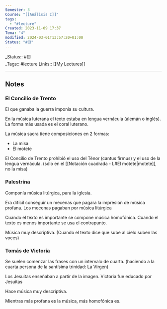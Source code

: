 ```yaml
---
Semester: 3
Course: "[[Análisis I]]"
tags:
  - "#lecture"
Created: 2023-11-09 17:37
Tema: "4"
modified: 2024-03-01T13:57:20+01:00
Status: "#🟨"
---
```

\_Status:: #🟨  
\_Tags::  #lecture 
Links:: [[My Lectures]]
___

## Notes

### El Concilio de Trento

El que ganaba la guerra imponía su cultura.

En la música luterana el texto estaba en lengua vernácula (alemán o inglés). La forma más usada es el coral luterano.

La música sacra tiene composiciones en 2 formas: 
- La misa
- El motete

El Concilio de Trento prohibió el uso del Ténor (cantus firmus) y el uso de la lengua vernácula. (sólo en el [[Notación cuadrada - L#El motete|motete]], no la misa)

### Palestrina
Componía música litúrgica, para la iglesia.

Era difícil conseguir un mecenas que pagara la impresión de música profana. Los mecenas pagaban por música litúrgica

Cuando el texto es importante se compone música homofónica. Cuando el texto es menos importante se usa el contrapunto.

Música muy descriptiva. (Cuando el texto dice que sube al cielo suben las voces)

### Tomás de Victoria

Se suelen comenzar las frases con un intervalo de cuarta. (haciendo a la cuarta persona de la santísima trinidad: La Virgen)

Los Jesuitas enseñaban a partir de la imagen. Victoria fue educado por Jesuitas

Hace música muy descriptiva.

Mientras más profana es la música, más homofónica es.
















